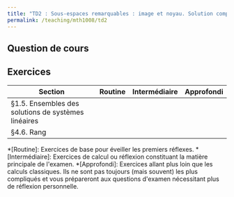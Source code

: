 ```yaml
---
title: "TD2 : Sous-espaces remarquables : image et noyau. Solution complète d'un système"
permalink: /teaching/mth1008/td2
---
```


## Question de cours



## Exercices

| Section                                             | Routine | Intermédiaire | Approfondi |
| --------------------------------------------------- | ------- | ------------- | ---------- |
| §1.5. Ensembles des solutions de systèmes linéaires |         |               |            |
| §4.6. Rang                                          |         |               |            |



*[Routine]: Exercices de base pour éveiller les premiers réflexes.
*[Intermédiaire]: Exercices de calcul ou réflexion constituant la matière principale de l'examen.
*[Approfondi]: Exercices allant plus loin que les calculs classiques. Ils ne sont pas toujours (mais souvent) les plus compliqués et vous prépareront aux questions d'examen nécessitant plus de réflexion personnelle.